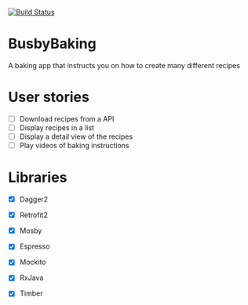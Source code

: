 [![Build Status](https://travis-ci.org/steve1rm/BusbyBaking.svg?branch=develop)](https://travis-ci.org/steve1rm/BusbyBaking)

# BusbyBaking
A baking app that instructs you on how to create many different recipes

# User stories
* [ ] Download recipes from a API
* [ ] Display recipes in a list
* [ ] Display a detail view of the recipes
* [ ] Play videos of baking instructions

# Libraries
* [X] Dagger2
* [X] Retrofit2
* [X] Mosby
* [X] Espresso
* [X] Mockito
* [X] RxJava
* [X] Timber

